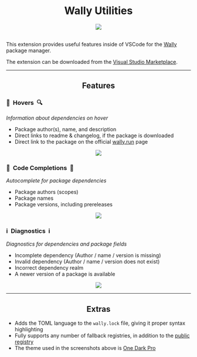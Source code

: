 <!-- Disable lint that disallows html -->
<!-- markdownlint-disable MD033 -->

<h1 align="center">Wally Utilities</h1>

<div align="center">
<img src="https://vsmarketplacebadges.dev/version/filiptibell.wally-utilities.png"/>
</div>

<br/>

This extension provides useful features inside of VSCode for the [Wally](https://wally.run) package manager.

The extension can be downloaded from the [Visual Studio Marketplace](https://marketplace.visualstudio.com/items?itemName=filiptibell.wally-utilities).

---

<h2 align="center">Features</h2>

<!--- Hovers --->

<h3>🔎&nbsp Hovers &nbsp🔍</h3>
<i>Information about dependencies on hover  </i>

<br/>

-   Package author(s), name, and description
-   Direct links to readme & changelog, if the package is downloaded
-   Direct link to the package on the official [wally.run](https://wally.run) page

<div align="center">
<img src="assets/images/Hovers.png"/>
</div>

<!--- Code Completions --->

<h3>🔮&nbsp Code Completions &nbsp🔮</h3>
<i>Autocomplete for package dependencies  </i>

<br/>

-   Package authors (scopes)
-   Package names
-   Package versions, including prereleases

<div align="center">
<img src="assets/images/CodeCompletions.png"/>
</div>

<!--- Diagnostics --->

<h3>ℹ️&nbsp Diagnostics &nbspℹ️</h3>
<i>Diagnostics for dependencies and package fields  </i>

<br/>

-   Incomplete dependency (Author / name / version is missing)
-   Invalid dependency (Author / name / version does not exist)
-   Incorrect dependency realm
-   A newer version of a package is available

<div align="center">
<img src="assets/images/Diagnostics.png"/>
</div>

---

<h2 align="center">Extras</h2>

-   Adds the TOML language to the `wally.lock` file, giving it proper syntax highlighting
-   Fully supports any number of fallback registries, in addition to the [public registry](https://github.com/UpliftGames/wally-index)
-   The theme used in the screenshots above is [One Dark Pro](https://marketplace.visualstudio.com/items?itemName=zhuangtongfa.Material-theme)
